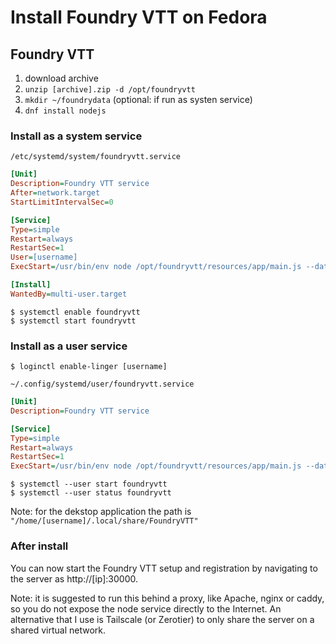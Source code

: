 Install Foundry VTT on Fedora
=============================



Foundry VTT
-----------

  1. download archive
  1. `unzip [archive].zip -d /opt/foundryvtt`
  1. `mkdir ~/foundrydata` (optional: if run as systen service)
  1. `dnf install nodejs`


### Install as a system service

`/etc/systemd/system/foundryvtt.service`
```ini
[Unit]
Description=Foundry VTT service
After=network.target
StartLimitIntervalSec=0

[Service]
Type=simple
Restart=always
RestartSec=1
User=[username]
ExecStart=/usr/bin/env node /opt/foundryvtt/resources/app/main.js --dataPath=/home/[username]/foundrydata

[Install]
WantedBy=multi-user.target
```

```shell
$ systemctl enable foundryvtt
$ systemctl start foundryvtt
```


### Install as a user service

```shell
$ loginctl enable-linger [username]
```

`~/.config/systemd/user/foundryvtt.service`
```ini
[Unit]
Description=Foundry VTT service

[Service]
Type=simple
Restart=always
RestartSec=1
ExecStart=/usr/bin/env node /opt/foundryvtt/resources/app/main.js --dataPath=/home/[username]/.local/share/FoundryVTT
```

```shell
$ systemctl --user start foundryvtt
$ systemctl --user status foundryvtt
```

Note: for the dekstop application the path is `"/home/[username]/.local/share/FoundryVTT"`


### After install

You can now start the Foundry VTT setup and registration by navigating to the server as http://[ip]:30000.

Note: it is suggested to run this behind a proxy, like Apache, nginx or caddy, so you do not expose the node service directly to the Internet. An alternative that I use is Tailscale (or Zerotier) to only share the server on a shared virtual network.